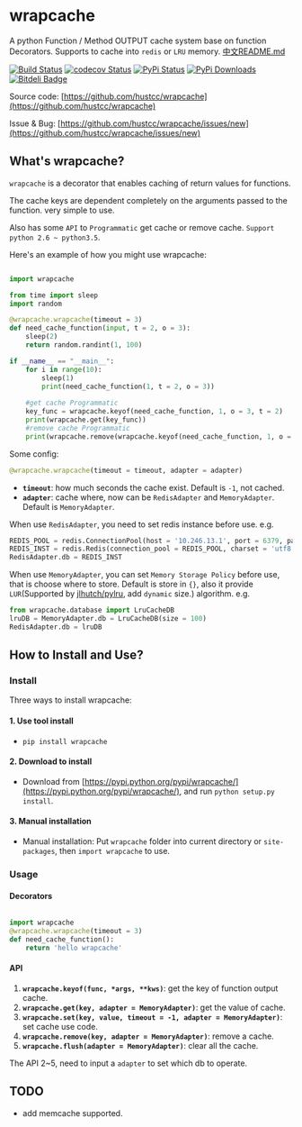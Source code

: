 # wrapcache

A python Function / Method OUTPUT cache system base on function Decorators. Supports to cache into `redis` or `LRU` memory. [中文README.md](README_zh.md)

[![Build Status](https://travis-ci.org/hustcc/wrapcache.svg)](https://travis-ci.org/hustcc/wrapcache) [![codecov Status](https://codecov.io/github/hustcc/wrapcache/coverage.svg?branch=master)](https://codecov.io/github/hustcc/wrapcache?branch=master) [![PyPi Status](https://img.shields.io/pypi/v/wrapcache.svg)](https://pypi.python.org/pypi/wrapcache) [![PyPi Downloads](https://img.shields.io/pypi/dm/wrapcache.svg)](https://pypi.python.org/pypi/wrapcache) [![Bitdeli Badge](https://d2weczhvl823v0.cloudfront.net/hustcc/wrapcache/trend.png)](https://bitdeli.com/free "Bitdeli Badge")

Source code: [https://github.com/hustcc/wrapcache](https://github.com/hustcc/wrapcache)

Issue & Bug: [https://github.com/hustcc/wrapcache/issues/new](https://github.com/hustcc/wrapcache/issues/new)


## What's wrapcache?

`wrapcache` is a decorator that enables caching of return values for functions.

The cache keys are dependent completely on the arguments passed to the function. very simple to use. 

Also has some `API` to `Programmatic` get cache or remove cache. `Support python 2.6 ~ python3.5`.

Here's an example of how you might use wrapcache:

```python

import wrapcache

from time import sleep
import random

@wrapcache.wrapcache(timeout = 3)
def need_cache_function(input, t = 2, o = 3):
    sleep(2)
    return random.randint(1, 100)

if __name__ == "__main__":
	for i in range(10):
		sleep(1)
		print(need_cache_function(1, t = 2, o = 3))
	
	#get cache Programmatic
	key_func = wrapcache.keyof(need_cache_function, 1, o = 3, t = 2)
	print(wrapcache.get(key_func))
	#remove cache Programmatic
	print(wrapcache.remove(wrapcache.keyof(need_cache_function, 1, o = 3, t = 2)))

```

Some config:

```python
@wrapcache.wrapcache(timeout = timeout, adapter = adapter)
```

 - **`timeout`**: how much seconds the cache exist. Default is `-1`, not cached.
 - **`adapter`**: cache where, now can be `RedisAdapter` and `MemoryAdapter`. Default is `MemoryAdapter`. 

 
When use `RedisAdapter`, you need to set redis instance before use. e.g.

```python
REDIS_POOL = redis.ConnectionPool(host = '10.246.13.1', port = 6379, password = 'redis_pwd', db = 1)
REDIS_INST = redis.Redis(connection_pool = REDIS_POOL, charset = 'utf8')
RedisAdapter.db = REDIS_INST
```

When use `MemoryAdapter`, you can set `Memory Storage Policy` before use, that is choose where to store. Default is store in `{}`, also it provide `LUR`(Supported by [jlhutch/pylru](https://github.com/jlhutch/pylru), add `dynamic` size.) algorithm. e.g.


```python
from wrapcache.database import LruCacheDB
lruDB = MemoryAdapter.db = LruCacheDB(size = 100)
RedisAdapter.db = lruDB
```

## How to Install and Use?

### Install

Three ways to install wrapcache: 

#### 1. Use tool install

 - `pip install wrapcache`

#### 2. Download to install

 - Download from [https://pypi.python.org/pypi/wrapcache/](https://pypi.python.org/pypi/wrapcache/), and run `python setup.py install`.

#### 3. Manual installation

 - Manual installation: Put `wrapcache` folder into current directory or `site-packages`, then `import wrapcache` to use.


### Usage

#### Decorators

```python

import wrapcache
@wrapcache.wrapcache(timeout = 3)
def need_cache_function():
	return 'hello wrapcache'

```

#### API

1. **`wrapcache.keyof(func, *args, **kws)`**: get the key of function output cache.
2. **`wrapcache.get(key, adapter = MemoryAdapter)`**: get the value of cache.
3. **`wrapcache.set(key, value, timeout = -1, adapter = MemoryAdapter)`**: set cache use code.
4. **`wrapcache.remove(key, adapter = MemoryAdapter)`**: remove a cache.
5. **`wrapcache.flush(adapter = MemoryAdapter)`**: clear all the cache.

The API 2~5, need to input a `adapter` to set which db to operate.


## TODO

 - add memcache supported.